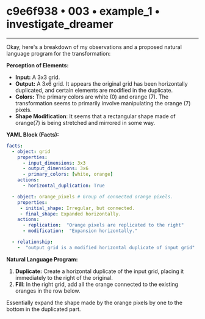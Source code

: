 # c9e6f938 • 003 • example_1 • investigate_dreamer

---
Okay, here's a breakdown of my observations and a proposed natural language program for the transformation:

**Perception of Elements:**

*   **Input:** A 3x3 grid.
*   **Output:** A 3x6 grid. It appears the original grid has been horizontally duplicated, and certain elements are modified in the duplicate.
*   **Colors:** The primary colors are white (0) and orange (7).  The transformation seems to primarily involve manipulating the orange (7) pixels.
*   **Shape Modification**: It seems that a rectangular shape made of orange(7) is being stretched and mirrored in some way.

**YAML Block (Facts):**



```yaml
facts:
  - object: grid
    properties:
      - input_dimensions: 3x3
      - output_dimensions: 3x6
      - primary_colors: [white, orange]
    actions:
      - horizontal_duplication: True

  - object: orange_pixels # Group of connected orange pixels.
    properties:
     - initial_shape: Irregular, but connected.
     - final_shape: Expanded horizontally.
    actions:
      - replication:  "Orange pixels are replicated to the right"
      - modification:  "Expansion horizontally."

  - relationship:
    -  "output grid is a modified horizontal duplicate of input grid"
```



**Natural Language Program:**

1.  **Duplicate:** Create a horizontal duplicate of the input grid, placing it immediately to the right of the original.
2. **Fill**: In the right grid, add all the orange connected to the existing oranges in the row below.

Essentially expand the shape made by the orange pixels by one to the bottom in the duplicated part.

